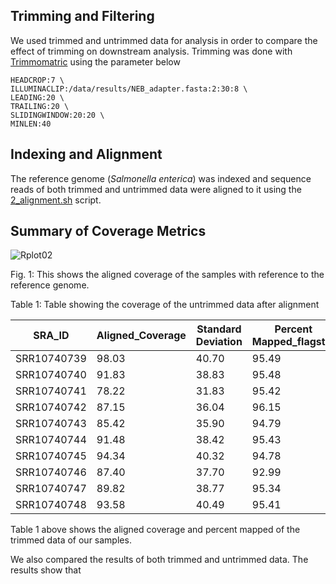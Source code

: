 ## Trimming and Filtering
We used trimmed and untrimmed data for analysis in order to compare the effect of trimming on downstream analysis. Trimming was done with [Trimmomatric](http://www.usadellab.org/cms/?page=trimmomatic) using the parameter below 

```
HEADCROP:7 \
ILLUMINACLIP:/data/results/NEB_adapter.fasta:2:30:8 \
LEADING:20 \
TRAILING:20 \
SLIDINGWINDOW:20:20 \
MINLEN:40
```

## Indexing and Alignment
The reference genome (_Salmonella enterica_) was indexed and sequence reads of both trimmed and untrimmed data were aligned to it using the [2_alignment.sh](https://github.com/AUBioInformatics22/Salmonella-Project/blob/main/2%20-%20Alignment%20of%20Sequence%20Reads%20to%20Referenc%20Genome/2_alignment.sh) script.


## Summary of Coverage Metrics
![Rplot02](https://user-images.githubusercontent.com/71617037/155406141-13dd3dcb-62ea-44b7-93c8-a50e985bd52b.png)




 Fig. 1: This shows the aligned coverage of the samples with reference to the reference genome. 



  
  
  


Table 1: Table showing the coverage of the untrimmed data after alignment 

| SRA_ID | Aligned_Coverage | Standard Deviation | Percent Mapped_flagstat | Raw_Coverage |
|--------| -----------------| -------------------| ----------------------- | -------------|
|SRR10740739| 98.03       |     40.70        |         95.49           | 5.21        |
|SRR10740740| 91.83      |      38.83        |         95.48           | 4.87        |
|SRR10740741| 78.22         |     31.83          |         95.42           | 4.15         |
|SRR10740742| 87.15 |       36.04 |         96.15| 4.60|
|SRR10740743| 85.42 | 35.90                  | 94.79 |         4.57 |
|SRR10740744| 91.48 | 38.42 | 95.43 | 4.85 |
|SRR10740745| 94.34|  40.32| 94.78 | 5.05 |
|SRR10740746| 87.40 | 37.70 | 92.99 | 4.97 |
|SRR10740747| 89.82 | 38.77| 95.34| 4.78|
|SRR10740748| 93.58| 40.49| 95.41| 4.97|




Table 1 above shows the aligned coverage and percent mapped of the trimmed data of our samples.

We also compared the results of both trimmed and untrimmed data. The results show that
